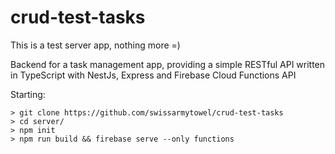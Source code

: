 # crud-test-tasks
This is a test server app, nothing more =)

Backend for a task management app, providing a simple RESTful API written in TypeScript with NestJs, Express and Firebase Cloud Functions API

Starting:
```
> git clone https://github.com/swissarmytowel/crud-test-tasks
> cd server/
> npm init
> npm run build && firebase serve --only functions
```
